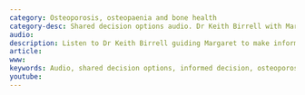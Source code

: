 ```yaml
---
category: Osteoporosis, osteopaenia and bone health
category-desc: Shared decision options audio. Dr Keith Birrell with Margaret. Margaret has osteoporosis (weak bones).
audio: 
description: Listen to Dr Keith Birrell guiding Margaret to make informed decisions to about how to keep her bones healthy and prevent broken bones.
article: 
www: 
keywords: Audio, shared decision options, informed decision, osteoporosis, weak, bones, Health, prevent, broken, calcium, vitamin D, calcium calculator, bone health choice decision aid, Mayo Clinic
youtube:
--- 
```

